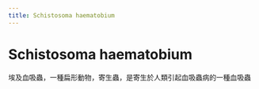 ```yaml
---
title: Schistosoma haematobium
---
```

# Schistosoma haematobium

埃及血吸蟲，一種扁形動物，寄生蟲，是寄生於人類引起血吸蟲病的一種血吸蟲
